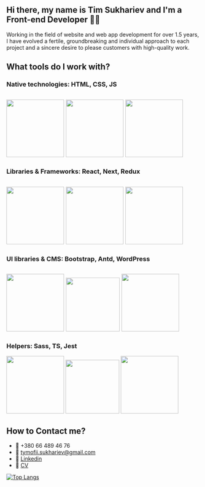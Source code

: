 ## Hi there, my name is Tim Sukhariev and I'm a Front-end Developer :yellow_heart::blue_heart:
Working in the field of website and web app development for over 1.5 years, I have evolved a fertile, groundbreaking and individual approach to each project and a sincere desire to please customers with high-quality work.
## What tools do I work with?
### Native technologies: HTML, CSS, JS 
<span><img src='https://img.icons8.com/color/344/html-5--v1.png' width=150 height=150/></span>
<span><img src='https://img.icons8.com/color/344/css3.png' width=150 height=150/></span>
<span><img src='https://img.icons8.com/color/344/javascript--v1.png' width=150 height=150/></span>
---
### Libraries & Frameworks: React, Next, Redux
<span><img src='https://cdn.worldvectorlogo.com/logos/react-2.svg' width=150 height=150/></span>
<span><img src='https://www.rlogical.com/wp-content/uploads/2021/08/Rlogical-Blog-Images-thumbnail.png' width=150 height=150/></span>
<span><img src='https://img.icons8.com/color/344/redux.png' width=150 height=150/></span>
---
### UI libraries & CMS: Bootstrap, Antd, WordPress
<span><img src='https://img.icons8.com/color/344/bootstrap.png' width=150 height=150/></span>
<span><img src='https://gw.alipayobjects.com/zos/rmsportal/KDpgvguMpGfqaHPjicRK.svg' width=140 height=140/></span>
<span><img src='https://img.icons8.com/fluency/344/wordpress.png' width=150 height=150/></span>
---
### Helpers: Sass, TS, Jest
<span><img src='https://img.icons8.com/color/344/sass.png' width=150 height=150/></span>
<span><img src='https://img.icons8.com/color/344/typescript.png' width=140 height=140/></span>
<span><img src='https://user-images.githubusercontent.com/10525473/50372432-95dcd880-0611-11e9-9432-58de9be26b3b.png' width=150 height=150/></span>
## How to Contact me?
+ :iphone: +380 66 489 46 76
+ :email: tymofii.sukhariev@gmail.com
+ :briefcase: [Linkedin](https://www.linkedin.com/in/tymofii-sukhariev-9630a2244/)
+ :bookmark_tabs: [CV](https://my-cv-app.netlify.app/)

[![Top Langs](https://github-readme-stats.vercel.app/api/top-langs/?username=Teapotka&layout=compact)](https://github.com/anuraghazra/github-readme-stats)
